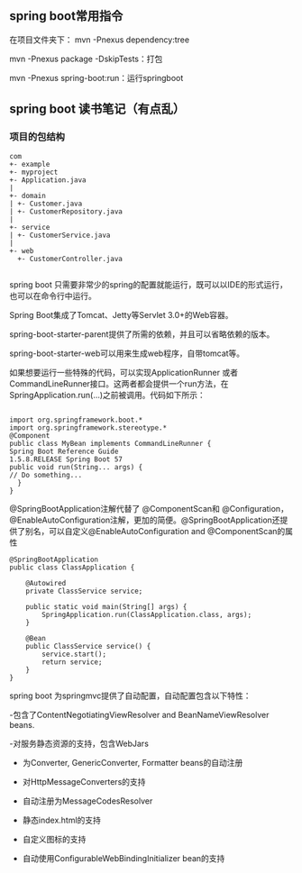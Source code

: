 
## spring boot常用指令

在项目文件夹下：
mvn -Pnexus dependency:tree

mvn -Pnexus package -DskipTests：打包

mvn -Pnexus spring-boot:run：运行springboot

## spring boot 读书笔记（有点乱）

### 项目的包结构
```
com
+- example
+- myproject
+- Application.java
|
+- domain
| +- Customer.java
| +- CustomerRepository.java
|
+- service
| +- CustomerService.java
|
+- web
  +- CustomerController.java


```

spring boot 只需要非常少的spring的配置就能运行，既可以以IDE的形式运行，也可以在命令行中运行。

Spring Boot集成了Tomcat、Jetty等Servlet 3.0+的Web容器。

spring-boot-starter-parent提供了所需的依赖，并且可以省略依赖的版本。

spring-boot-starter-web可以用来生成web程序，自带tomcat等。


如果想要运行一些特殊的代码，可以实现ApplicationRunner 或者 CommandLineRunner接口。这两者都会提供一个run方法，在SpringApplication.run(…)之前被调用。代码如下所示：

```

import org.springframework.boot.*
import org.springframework.stereotype.*
@Component
public class MyBean implements CommandLineRunner {
Spring Boot Reference Guide
1.5.8.RELEASE Spring Boot 57
public void run(String... args) {
// Do something...
  }
}

```

@SpringBootApplication注解代替了 @ComponentScan和 @Configuration，@EnableAutoConfiguration注解，更加的简便。@SpringBootApplication还提供了别名，可以自定义@EnableAutoConfiguration and @ComponentScan的属性

```
@SpringBootApplication
public class ClassApplication {

	@Autowired
	private ClassService service;

	public static void main(String[] args) {
		SpringApplication.run(ClassApplication.class, args);
	}

	@Bean
	public ClassService service() {
		service.start();
		return service;
	}
}
```
spring boot 为springmvc提供了自动配置，自动配置包含以下特性：

-包含了ContentNegotiatingViewResolver and BeanNameViewResolver beans.

-对服务静态资源的支持，包含WebJars

- 为Converter, GenericConverter, Formatter beans的自动注册

- 对HttpMessageConverters的支持

- 自动注册为MessageCodesResolver

- 静态index.html的支持

- 自定义图标的支持

- 自动使用ConfigurableWebBindingInitializer bean的支持
